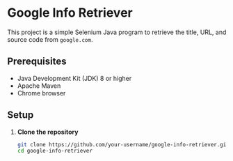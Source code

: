 # Google Info Retriever

This project is a simple Selenium Java program to retrieve the title, URL, and source code from `google.com`.

## Prerequisites

- Java Development Kit (JDK) 8 or higher
- Apache Maven
- Chrome browser

## Setup

1. **Clone the repository**

   ```sh
   git clone https://github.com/your-username/google-info-retriever.git
   cd google-info-retriever
